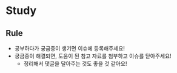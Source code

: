 # Study
## Rule
- 공부하다가 궁금증이 생기면 이슈에 등록해주세요!
- 궁금증이 해결되면, 도움이 된 참고 자료를 첨부하고 이슈를 닫아주세요!
  - 정리해서 댓글을 달아주는 것도 좋을 것 같아요!

